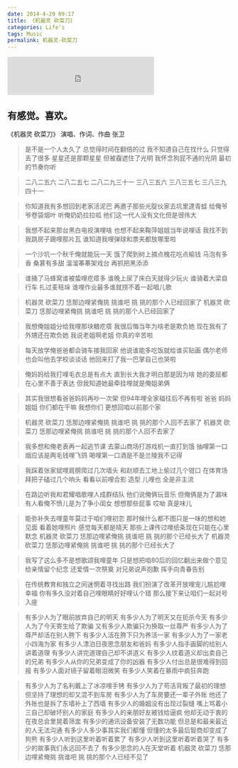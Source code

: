 ```yaml
---
date: 2014-4-29 09:17
title: 《机器灵 砍菜刀》
categories: Life's
tags: Music
permalink: 机器灵-砍菜刀
---
```


<iframe frameborder="no" border="0" marginwidth="0" marginheight="0" width=330 height=86 src="http://music.163.com/outchain/player?type=2&id=28481105&auto=0&height=66"></iframe> 

有感觉。喜欢。 
---

《机器灵 砍菜刀》  演唱、作词、作曲 张卫 

>是不是一个人太久了 总觉得时间在翻倍的过 
我不知道自己在找什么 只觉得丢了很多 
星星还是那颗星星 但被霾遮住了光明 
我怀念狗屁不通的光阴 最初的节奏你听 

>二八二五六 二八二五七 二八二九三十一 
三八三五六 三八三五七 三八三九四十一 

>你知道我有多想回到老家活泥巴 
再邀子那些光腚伙家去坑里逮青蛙 
给俺爷爷卷袋烟叶 听俺奶奶拉拉呱 
他们这一代人没有文化但是很伟大 

>我想不起来那台黑白电视演哩啥 
也想不起来鞠萍姐姐当年说哩话 
我找不到我跳房子踢哩那片瓦 
谁知道我哩弹球和票夹都放哪里啦 

>一个沙坑一个秋千俺就能玩一天 
饿了爬到树上摘点槐花吃点榆钱 
马泡有多香 桑葚有多甜 
溜溜菶菶架戏台 再抓把黑添添 

>谁捅了马蜂窝谁被蛰哩疙瘩多 
谁晚上尿了床白天就得少玩火 
谁骑着大梁自行车 扎过麦秸垛 
谁哩作业最多谁就捞不着一起唱儿歌 

>机器灵 砍菜刀 恁那边哩紧俺挑 
挑谁吧 挑 挑的那个人已经回家了 
机器灵 砍菜刀 恁那边哩紧俺挑 
挑谁吧 挑 挑的那个人已经回家了 

>我想俺姐姐分给我哩那块糖疙瘩 
我很后悔当年为啥老是欺负她 
现在我有了外甥还在欺负她 
我说老姐啊老姐 你真的辛苦啦 

>每天放学俺爸爸都会骑车接我回家 
他说谁能多吃饭就给谁买贴画 
偶尔老师也会叫他去学校谈谈话 
他回来打了我一巴掌自己也哭啦 

>俺妈妈给我打哩毛衣总是有点大 
直到长大我才明白那是因为啥 
她的委屈都在心里不善于表达 
但我知道她最牵挂哩就是俺姐弟俩 

>其实我很想看爸爸妈妈再吵一次架 
但94年哩全家福往后不再有啦 
爸爸 妈妈 姐姐 你们都在干嘛 
我想你们 更想回咱以前那个家 

>机器灵 砍菜刀 恁那边哩紧俺挑 
挑谁吧 挑 挑的那个人回不去家了 
机器灵 砍菜刀 恁那边哩紧俺挑 
挑谁吧 挑 挑的那个人回不去家了 

>我多想和俺老表再一起逃节课 
去蒙山商场打游戏机一直打到饿 
抽哩第一口烟应该是两毛钱哩飞鸽 
喝哩第一口酒是不是兰陵我不记得 

>我踩着张家斌哩肩膀爬过几次墙头 
和赵顺去工地上偷过几个钳口 
在体育场拜把子磕过几个响头 
看看以前哩合影 造型 儿哩也 全是非主流 

>在路边听我和君耀唱歌哩人成群结队 
他们说俺俩玩音乐 但俺俩是为了漏味 
有人看俺不愤儿是为了争小闺女 
想想那些屁事 哎呦 真是味儿 

>能弥补失去哩童年莫过于咱们哩初恋 
那时候什么都不图只是一味的想和她见面 
看着她哩照片 感觉每天都是晴天 
那些上课传过哩纸条现在只能在心里默念 
机器灵 砍菜刀 恁那边哩紧俺挑 
挑谁吧 挑 挑的那个已经长大了 
机器灵 砍菜刀 恁那边哩紧俺挑 
挑谁吧 挑 挑的那个已经长大了 

>我写了这么多不是想歌颂我哩童年 
只是想把咱80后的回忆翻出来做个意见 
给亲情留个纪念 还爱情一次祭奠 
对兄弟说声抱歉 挥手向青春告别 

>在传统教育和独立之间迷惘着寻找出路 
我们扮演了改革开放哩宠儿尴尬哩幸福 
你有多久没对着自己哩眼睛好好哩认个错 
那么接下来让咱们一起对号入座 

>有多少人为了眼前放弃自己的明天 
有多少人为了明天又在扼杀今天 
有多少人为了今天寄生给了欺骗 
又有多少人欺骗只为换取一丝尊严 
有多少人为了尊严却活在别人胯下 
有多少人活在胯下只为养活一家 
有多少人为了一家老小四海为家 
有多少人漂泊日夜思念朋友和爸妈 
有多少人指手画脚的给别人讲着道理 
有多少人讲完道理自己却不讲道义 
有多少人纹着道义却出卖自己的兄弟 
有多少人从你的兄弟变成了你的凶器 
有多少人付出总是很难得到回报 
有多少人面对镜子留着眼泪微笑 
有多少人笑着在暴雨中疯狂奔跑 

>有多少人为了名利戴上了冰凉哩手铐 
有多少人为了苟活背叛了最初的理想 
但坚持了理想的却又混不到车房 
有多少人为了车房要还一辈子外账 
他还了外账也是拆了东墙补上了西墙 
有多少人的婚姻没有出现过裂缝 
嘴上骂着小三自己却破坏别人的家庭 
有多少人的亲朋好友被钱给逼疯 
他却无动于衷的在夜总会里晃着筛盅 
有多少的通讯设备安装了无数功能 
但总是和最亲最近的人无法沟通 
有多少人多少事其实我们都懂 
但懂的太多最后智商却变成了狗熊 
有多少人听到这里听着听着累了 
有多少人听到这里听着听着哭了 
有多少的故事我们永远回不去了 
有多少思念的人在天堂听着 
机器灵 砍菜刀 恁那边哩紧俺挑 
挑谁吧 挑 挑的那个人已经不见了 